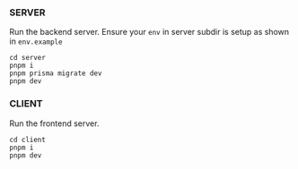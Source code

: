 ### SERVER

Run the backend server.
Ensure your `env` in server subdir is setup as shown in `env.example`

```
cd server
pnpm i
pnpm prisma migrate dev
pnpm dev
```


### CLIENT
Run the frontend server.

```
cd client
pnpm i
pnpm dev
```